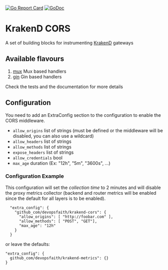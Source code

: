 [![Go Report Card](https://goreportcard.com/badge/github.com/devopsfaith/krakend-cors)](https://goreportcard.com/report/github.com/devopsfaith/krakend-cors)  [![GoDoc](https://godoc.org/github.com/devopsfaith/krakend-cors?status.svg)](https://godoc.org/github.com/devopsfaith/krakend-cors)

KrakenD CORS
====

A set of building blocks for instrumenting [KrakenD](http://www.krakend.io) gateways

## Available flavours

1. [mux](github.com/devopsfaith/krakend-cors/blob/master/mux) Mux based handlers
2. [gin](github.com/devopsfaith/krakend-cors/blob/master/gin) Gin based handlers

Check the tests and the documentation for more details

## Configuration

You need to add an ExtraConfig section to the configuration to enable the CORS middleware.

- `allow_origins` list of strings (must be defined or the middleware will be disabled, you can also use a wildcard)
- `allow_headers` list of strings
- `allow_methods` list of strings
- `expose_headers` list of strings
- `allow_credentials` bool
- `max_age` duration (Ex: "12h", "5m", "3600s", ...)

### Configuration Example

This configuration will set the _collection time_ to 2 minutes and will disable the proxy metrics collector (backend and router metrics will be enabled since the default for all layers is to be enabled).
```
  "extra_config": {
    "github_com/devopsfaith/krakend-cors": {
      "allow_origins": [ "http://foobar.com" ],
      "allow_methods": [ "POST", "GET"],
      "max_age": "12h"
    }
  }
  ```

  or leave the defaults:
  ```
  "extra_config": {
    github_com/devopsfaith/krakend-metrics": {}
  }
  ```
